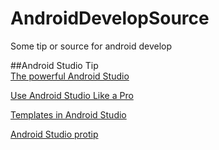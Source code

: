 # AndroidDevelopSource
Some tip or source for android develop

##Android Studio Tip  
[The powerful Android Studio](http://saulmm.github.io/the-powerful-android-studio)

[Use Android Studio Like a Pro](https://stanfy.com/blog/use-android-studio-like-a-pro/)

[Templates in Android Studio](https://riggaroo.co.za/custom-file-templates-android-studio/)

[Android Studio protip](https://medium.com/sebs-top-tips)
